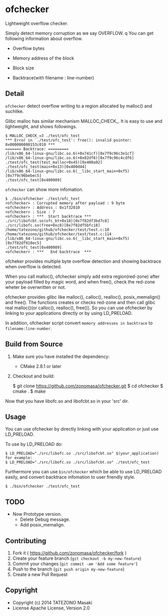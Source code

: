 ofchecker
=========

Lightweight overflow checker.

Simply detect memory corruption as we say OVERFLOW.
q
You can get following information about overflow.

 * Overflow bytes

 * Memory address of the block

 * Block size

 * Backtrace(with filename : line-number)


Detail
------

`ofchecker` detect overflow writing to a region allocated by malloc() and suchlike.

Glibc malloc has similar mechanism MALLOC_CHECK_. It is easy to use and lightweight,
and shows followings.

```
$ MALLOC_CHECK_=3 ./test/ofc_test
*** Error in `./test/ofc_test': free(): invalid pointer: 0x000000000153c010 ***
======= Backtrace: =========
/lib/x86_64-linux-gnu/libc.so.6(+0x741cf)[0x7f9c96c3e1cf]
/lib/x86_64-linux-gnu/libc.so.6(+0x82df6)[0x7f9c96c4cdf6]
./test/ofc_test(test_malloc+0x45)[0x400a92]
./test/ofc_test(main+0x13)[0x400d44]
/lib/x86_64-linux-gnu/libc.so.6(__libc_start_main+0xf5)[0x7f9c96bebec5]
./test/ofc_test[0x400989]
```

`ofchecker` can show more infomation.

```
$ ./bin/ofchecker ./test/ofc_test
<ofchecker> : Corrupted memory after payload : 9 byte
<ofchecker> : Address : 0x1f32010
<ofchecker> : Size : 7
<ofchecker> : ***  Start backtrace ***
./src/libofcbt.so(ofc_bt+0x18)[0x7f82df3bd7c8]
./src/libofc.so(free+0xc8)[0x7f82df5bfc18]
/home/tatezono/github/ofchecker/test/test.c:18
/home/tatezono/github/ofchecker/test/test.c:114
/lib/x86_64-linux-gnu/libc.so.6(__libc_start_main+0xf5)[0x7f82df018ec5]
./test/ofc_test[0x400989]
<ofchecker> : ***   End backtrace  ***
```

ofcheker provides multiple byte overflow detection and showing backtrace when overflow is detected.

When you call malloc(), ofchecker simply add extra region(red-zone) after your payload filled by magic word, and when free(), check the red-zone wheter be overwritten or not.

ofchecker provides glibc like malloc(), calloc(), realloc(), posix_memalign() and free(). The functions creates or checks red-zone and then call glibc real malloc()(or calloc(), realloc(), free()). So you can use ofchecker by linking to your applications directly or by using LD_PRELOAD.

In addition, ofchecker script convert `memory addresses in backtrace` to `filename:line-number`.

Build from Source
-----------------

1. Make sure you have installed the dependency:
    * CMake 2.8.1 or later

2. Checkout and build:

    $ git clone https://github.com/zonomasa/ofchecker.git
    $ cd ofchecker
    $ cmake .
    $ make

Now that you have libofc.so and libofcbt.so in your 'src' dir.


Usage
-----

You can use ofchecker by directly linking with your application or just use LD_PRELOAD.

To use by LD_PRELOAD do:

    $ LD_PRELOAD="./src/libofc.so ./src/libofcbt.so" $(your_application)
    for example:
    $ LD_PRELOAD="./src/libofc.so ./src/libofcbt.so" ./test/ofc_test

Furthermore you can use `bin/ofchecker` which be able to use LD_PRELOAD easily, and
convert backtrace infomation to user friendly style.

    $ ./bin/ofchecker ./test/ofc_test

TODO
----

 * Now Prototype version.
   * Delete Debug message.
   * Add posix_memalign.


Contributing
------------

1. Fork it ( https://github.com/zonomasa/ofchecker/fork )
2. Create your feature branch (`git checkout -b my-new-feature`)
3. Commit your changes (`git commit -am 'Add some feature'`)
4. Push to the branch (`git push origin my-new-feature`)
5. Create a new Pull Request


Copyright
---------

 * Copyright (c) 2014 TATEZONO Masaki
 * License   Apache License, Version 2.0
